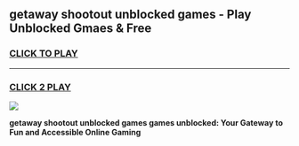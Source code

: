 
## getaway shootout unblocked games - Play Unblocked Gmaes & Free
<h3>
<a href="https://premium.freeplayer.one?title=getaway_shootout_unblocked_games&ref=19F">CLICK TO PLAY</a></h3>
<hr>

<h3>
<a href="https://premium.freeplayer.one?title=getaway_shootout_unblocked_games&ref=19F">CLICK 2 PLAY</a>
  
</h3>

<a href="https://premium.freeplayer.one?title=getaway_shootout_unblocked_games&ref=19F/"><img src="https://clearcache.store/games.png"></a>


**getaway shootout unblocked games games unblocked: Your Gateway to Fun and Accessible Online Gaming**
